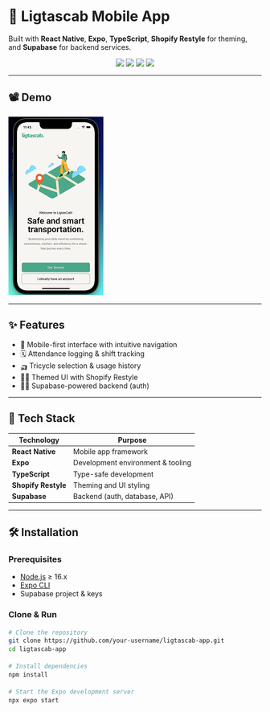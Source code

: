 # 🚖 Ligtascab Mobile App

Built with **React Native**, **Expo**, **TypeScript**, **Shopify Restyle** for theming, and **Supabase** for backend services.

<div align="center">
  <img src="https://img.shields.io/badge/React%20Native-2025-blue?logo=react" />
  <img src="https://img.shields.io/badge/Expo-managed--workflow-blueviolet?logo=expo" />
  <img src="https://img.shields.io/badge/TypeScript-4.x-blue?logo=typescript" />
  <img src="https://img.shields.io/badge/Supabase-Realtime%20Backend-3ECF8E?logo=supabase" />
</div>

---

## 📽 Demo

[![Watch Demo](/src/assets/demo1.png)](https://youtube.com/shorts/o6a8ntT7t0I)

---

## ✨ Features

- 📲 Mobile-first interface with intuitive navigation
- 🗓 Attendance logging & shift tracking
- 🛺 Tricycle selection & usage history
- 🧑‍🎨 Themed UI with Shopify Restyle
- 🧑‍💻 Supabase-powered backend (auth)

---

## 🧰 Tech Stack

| Technology          | Purpose                           |
| ------------------- | --------------------------------- |
| **React Native**    | Mobile app framework              |
| **Expo**            | Development environment & tooling |
| **TypeScript**      | Type-safe development             |
| **Shopify Restyle** | Theming and UI styling            |
| **Supabase**        | Backend (auth, database, API)     |

---

## 🛠 Installation

### Prerequisites

- [Node.js](https://nodejs.org/) ≥ 16.x
- [Expo CLI](https://docs.expo.dev/get-started/installation/)
- Supabase project & keys

### Clone & Run

```bash
# Clone the repository
git clone https://github.com/your-username/ligtascab-app.git
cd ligtascab-app

# Install dependencies
npm install

# Start the Expo development server
npx expo start
```
